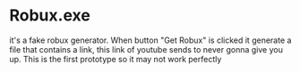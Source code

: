 # Robux.exe

it's a fake robux generator.
When button "Get Robux" is clicked it generate a file that contains a link, this link of youtube sends to never gonna give you up.
This is the first prototype so it may not work perfectly
